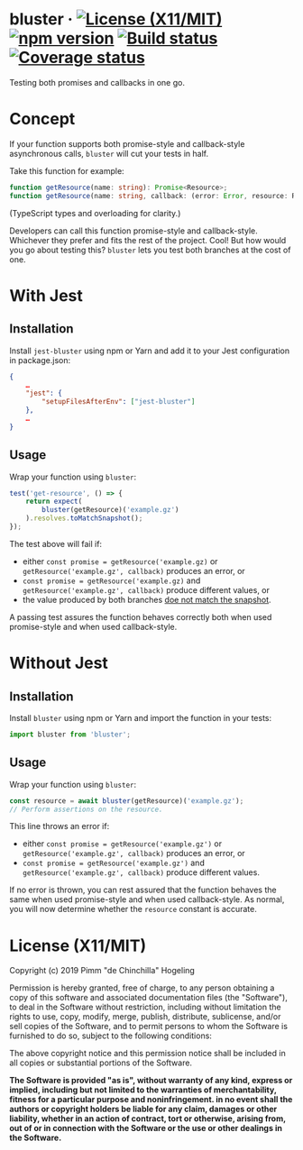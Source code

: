 # bluster &middot; [![License (X11/MIT)](https://badgen.net/github/license/pimm/bluster)](https://github.com/Pimm/bluster/blob/master/copying.txt) [![npm version](https://badgen.net/npm/v/bluster)](https://www.npmjs.com/package/bluster) [![Build status](https://travis-ci.org/Pimm/bluster.svg?branch=master)](https://travis-ci.org/Pimm/bluster) [![Coverage status](https://coveralls.io/repos/github/Pimm/bluster/badge.svg?branch=master)](https://coveralls.io/github/Pimm/bluster?branch=master)

Testing both promises and callbacks in one go.

# Concept

If your function supports both promise-style and callback-style asynchronous calls, `bluster` will cut your tests in half.

Take this function for example:
```typescript
function getResource(name: string): Promise<Resource>;
function getResource(name: string, callback: (error: Error, resource: Resource) => void): void;
```
(TypeScript types and overloading for clarity.)

Developers can call this function promise-style and callback-style. Whichever they prefer and fits the rest of the project. Cool! But how would you go about testing this? `bluster` lets you test both branches at the cost of one.

# With Jest

## Installation

Install `jest-bluster` using npm or Yarn and add it to your Jest configuration in package.json:
```json
{
	…
	"jest": {
		"setupFilesAfterEnv": ["jest-bluster"]
	},
	…
}
```

## Usage

Wrap your function using `bluster`:
``` javascript
test('get-resource', () => {
	return expect(
		bluster(getResource)('example.gz')
	).resolves.toMatchSnapshot();
});
```

The test above will fail if:
 * either `const promise = getResource('example.gz)` or `getResource('example.gz', callback)` produces an error, or
 * `const promise = getResource('example.gz)` and `getResource('example.gz', callback)` produce different values, or
 * the value produced by both branches [doe not match the snapshot][jest-snapshots].

A passing test assures the function behaves correctly both when used promise-style and when used callback-style.

# Without Jest

## Installation

Install `bluster` using npm or Yarn and import the function in your tests:
```javascript
import bluster from 'bluster';
```

## Usage

Wrap your function using `bluster`:
```javascript
const resource = await bluster(getResource)('example.gz');
// Perform assertions on the resource.
```

This line throws an error if:
 * either `const promise = getResource('example.gz')` or `getResource('example.gz', callback)` produces an error, or
 * `const promise = getResource('example.gz')` and `getResource('example.gz', callback)` produce different values.

If no error is thrown, you can rest assured that the function behaves the same when used promise-style and when used callback-style. As normal, you will now determine whether the `resource` constant is accurate.

# License (X11/MIT)
Copyright (c) 2019 Pimm "de Chinchilla" Hogeling

Permission is hereby granted, free of charge, to any person obtaining a copy of this software and associated documentation files (the "Software"), to deal in the Software without restriction, including without limitation the rights to use, copy, modify, merge, publish, distribute, sublicense, and/or sell copies of the Software, and to permit persons to whom the Software is furnished to do so, subject to the following conditions:

The above copyright notice and this permission notice shall be included in all copies or substantial portions of the Software.

**The Software is provided "as is", without warranty of any kind, express or implied, including but not limited to the warranties of merchantability, fitness for a particular purpose and noninfringement. in no event shall the authors or copyright holders be liable for any claim, damages or other liability, whether in an action of contract, tort or otherwise, arising from, out of or in connection with the Software or the use or other dealings in the Software.**


[jest-snapshots]: https://jestjs.io/docs/snapshot-testing